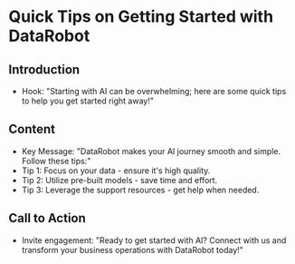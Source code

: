 # Quick Tips on Getting Started with DataRobot

## Introduction
- Hook: "Starting with AI can be overwhelming; here are some quick tips to help you get started right away!"

## Content
- Key Message: "DataRobot makes your AI journey smooth and simple. Follow these tips:"
- Tip 1: Focus on your data - ensure it's high quality.
- Tip 2: Utilize pre-built models - save time and effort.
- Tip 3: Leverage the support resources - get help when needed.

## Call to Action
- Invite engagement: "Ready to get started with AI? Connect with us and transform your business operations with DataRobot today!"
